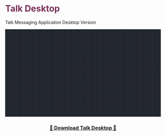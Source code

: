 <h1 style="color: #7a325d">Talk Desktop</h1>
<p>Talk Messaging Application Desktop Version</p>

<p align="center"> 
   <img src="https://raw.githubusercontent.com/masoudmanson/fileupload/master/talk/Talk%20Teaser.gif" alt="Talk Desktop Teaser">
   <br/>
   <h3 align="center"><a href="https://github.com/masoudmanson/talk-electron/releases">💬 Download Talk Desktop 💬</a></h3>
</p>

